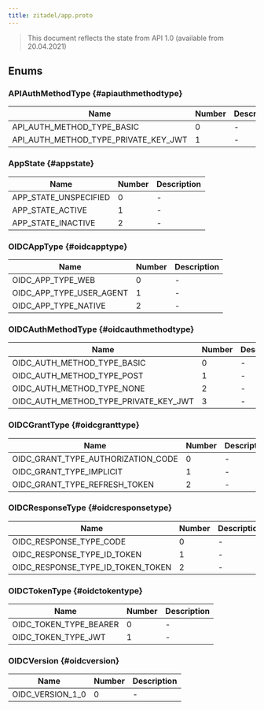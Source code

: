 ```yaml
---
title: zitadel/app.proto
---
```

> This document reflects the state from API 1.0 (available from 20.04.2021)






## Enums


### APIAuthMethodType {#apiauthmethodtype}


| Name | Number | Description |
| ---- | ------ | ----------- |
| API_AUTH_METHOD_TYPE_BASIC | 0 | - |
| API_AUTH_METHOD_TYPE_PRIVATE_KEY_JWT | 1 | - |




### AppState {#appstate}


| Name | Number | Description |
| ---- | ------ | ----------- |
| APP_STATE_UNSPECIFIED | 0 | - |
| APP_STATE_ACTIVE | 1 | - |
| APP_STATE_INACTIVE | 2 | - |




### OIDCAppType {#oidcapptype}


| Name | Number | Description |
| ---- | ------ | ----------- |
| OIDC_APP_TYPE_WEB | 0 | - |
| OIDC_APP_TYPE_USER_AGENT | 1 | - |
| OIDC_APP_TYPE_NATIVE | 2 | - |




### OIDCAuthMethodType {#oidcauthmethodtype}


| Name | Number | Description |
| ---- | ------ | ----------- |
| OIDC_AUTH_METHOD_TYPE_BASIC | 0 | - |
| OIDC_AUTH_METHOD_TYPE_POST | 1 | - |
| OIDC_AUTH_METHOD_TYPE_NONE | 2 | - |
| OIDC_AUTH_METHOD_TYPE_PRIVATE_KEY_JWT | 3 | - |




### OIDCGrantType {#oidcgranttype}


| Name | Number | Description |
| ---- | ------ | ----------- |
| OIDC_GRANT_TYPE_AUTHORIZATION_CODE | 0 | - |
| OIDC_GRANT_TYPE_IMPLICIT | 1 | - |
| OIDC_GRANT_TYPE_REFRESH_TOKEN | 2 | - |




### OIDCResponseType {#oidcresponsetype}


| Name | Number | Description |
| ---- | ------ | ----------- |
| OIDC_RESPONSE_TYPE_CODE | 0 | - |
| OIDC_RESPONSE_TYPE_ID_TOKEN | 1 | - |
| OIDC_RESPONSE_TYPE_ID_TOKEN_TOKEN | 2 | - |




### OIDCTokenType {#oidctokentype}


| Name | Number | Description |
| ---- | ------ | ----------- |
| OIDC_TOKEN_TYPE_BEARER | 0 | - |
| OIDC_TOKEN_TYPE_JWT | 1 | - |




### OIDCVersion {#oidcversion}


| Name | Number | Description |
| ---- | ------ | ----------- |
| OIDC_VERSION_1_0 | 0 | - |




